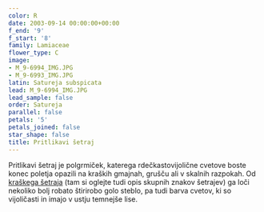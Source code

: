 ```yaml
---
color: R
date: 2003-09-14 00:00:00+00:00
f_end: '9'
f_start: '8'
family: Lamiaceae
flower_type: C
image:
- M_9-6994_IMG.JPG
- M_9-6993_IMG.JPG
latin: Satureja subspicata
lead: M_9-6994_IMG.JPG
lead_sample: false
order: Satureja
parallel: false
petals: '5'
petals_joined: false
star_shape: false
title: Pritlikavi šetraj
---
```

Pritlikavi šetraj je polgrmiček, katerega rdečkastovijolične cvetove boste konec poletja opazili na kraških gmajnah, grušču ali v skalnih razpokah. Od [kraškega šetraja](../../saturejamontana/kraški-šetraj/) (tam si oglejte tudi opis skupnih znakov šetrajev) ga loči nekoliko bolj robato štirirobo golo steblo, pa tudi barva cvetov, ki so vijoličasti in imajo v ustju temnejše lise.
